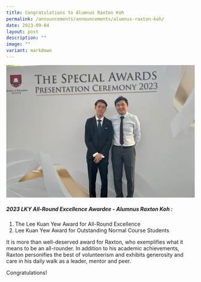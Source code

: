 ```yaml
---
title: Congratulations to Alumnus Raxton Koh
permalink: /announcements/announcements/alumnus-raxton-koh/
date: 2023-09-04
layout: post
description: ""
image: ""
variant: markdown
---
```

![](/images/371975637_774109051381045_8744417179575317288_n.jpg)

##### 2023 LKY All-Round Excellence Awardee - Alumnus Raxton Koh :

1) The Lee Kuan Yew Award for All-Round Excellence  
2) Lee Kuan Yew Award for Outstanding Normal Course Students

It is more than well-deserved award for Raxton, who exemplifies what it means to be an all-rounder. In addition to his academic achievements, Raxton personifies the best of volunteerism and exhibits generosity and care in his daily walk as a leader, mentor and peer.

Congratulations!